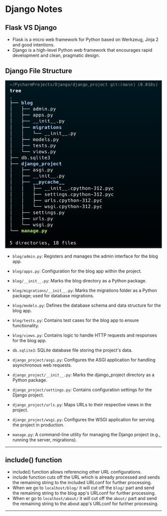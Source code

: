 # Django Notes

## Flask VS Django

- Flask is a micro web framework for Python based on Werkzeug, Jinja 2 and good intentions.
- Django is a high-level Python web framework that encourages rapid development and clean, pragmatic design.

## Django File Structure

![img.png](django-tree-structure.png)

- `blog/admin.py`: Registers and manages the admin interface for the blog app.

- `blog/apps.py`: Configuration for the blog app within the project.

- `blog/__init__.py`: Marks the blog directory as a Python package.

- `blog/migrations/__init__.py`: Marks the migrations folder as a Python package; used for database migrations.

- `blog/models.py`: Defines the database schema and data structure for the blog app.

- `blog/tests.py`: Contains test cases for the blog app to ensure functionality.

- `blog/views.py`: Contains logic to handle HTTP requests and responses for the blog app.

- `db.sqlite3`: SQLite database file storing the project's data.

- `django_project/asgi.py`: Configures the ASGI application for handling asynchronous web requests.

- `django_project/__init__.py`: Marks the django_project directory as a Python package.

- `django_project/settings.py`: Contains configuration settings for the Django project.

- `django_project/urls.py`: Maps URLs to their respective views in the project.

- `django_project/wsgi.py`: Configures the WSGI application for serving the project in production.

- `manage.py`: A command-line utility for managing the Django project (e.g., running the server, migrations).

---
## include() function
- include() function allows referencing other URL configurations.
- include function cuts off the URL which is already processed and sends the remaining string to the included URLconf for further processing.
- When we go to `localhost/blog/` it will cut off the `blog/` part and send the remaining string to the blog app's URLconf for further processing.
- When er go to `localhost/about/` it will cut off the `about/` part and send the remaining string to the about app's URLconf for further processing.

---